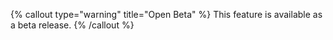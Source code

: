 {% callout type="warning" title="Open Beta" %}
This feature is available as a beta release.
{% /callout %}
